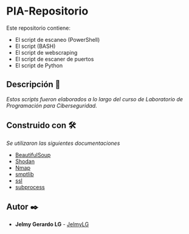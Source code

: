 # PIA-Repositorio
Este repositorio contiene:
  - El script de escaneo (PowerShell)
  - El script (BASH)
  - El script de webscraping
  - El script de escaner de puertos
  - El script de Python
  
## Descripción 🚀
_Estos scripts fueron elaborados a lo largo del curso de Laboratorio de Programación para Ciberseguridad._

## Construido con 🛠️
_Se utilizaron las siguientes documentaciones_
* [BeautifulSoup](https://beautiful-soup-4.readthedocs.io/en/latest/)
* [Shodan](https://shodan.readthedocs.io/en/latest/)
* [Nmap](https://nmap.org/book/port-scanning-options.html)
* [smptlib](https://docs.python.org/3/library/smtplib.html)
* [ssl](https://docs.python.org/3/library/ssl.html)
* [subprocess](https://docs.python.org/3/library/subprocess.html)

## Autor ✒️
* **Jelmy Gerardo LG** - [JelmyLG](https://github.com/JelmyLG)
